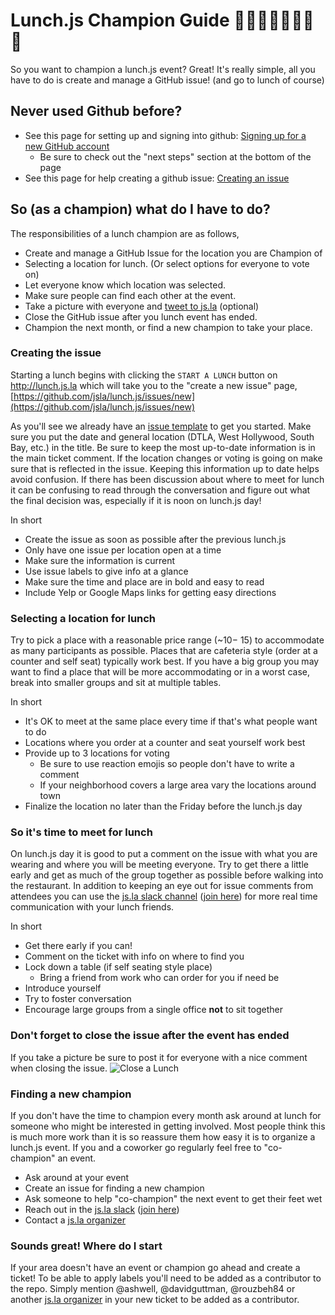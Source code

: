 # Lunch.js Champion Guide 🍔🍟🌮🌯🍜🍎🌭🍕

So you want to champion a lunch.js event? Great! It's really simple, all you have to do is create and manage a GitHub issue! (and go to lunch of course)

## Never used Github before?

- See this page for setting up and signing into github: [Signing up for a new GitHub account](https://help.github.com/articles/signing-up-for-a-new-github-account/)
  - Be sure to check out the "next steps" section at the bottom of the page
- See this page for help creating a github issue:
  [Creating an issue](https://help.github.com/articles/creating-an-issue/)

## So (as a champion) what do I have to do?

The responsibilities of a lunch champion are as follows,

- Create and manage a GitHub Issue for the location you are Champion of
- Selecting a location for lunch. (Or select options for everyone to vote on)
- Let everyone know which location was selected.
- Make sure people can find each other at the event.
- Take a picture with everyone and [tweet to js.la](https://twitter.com/jsdotla) (optional)
- Close the GitHub issue after you lunch event has ended.
- Champion the next month, or find a new champion to take your place.

### Creating the issue

Starting a lunch begins with clicking the `START A LUNCH` button on http://lunch.js.la which
will take you to the "create a new issue" page, [https://github.com/jsla/lunch.js/issues/new](https://github.com/jsla/lunch.js/issues/new)

As you'll see we already have an [issue template](./ISSUE_TEMPLATE.md) to get you started.
Make sure you put the date and general location (DTLA, West Hollywood, South Bay, etc.) in the title.
Be sure to keep the most up-to-date information is in the main ticket comment. If the location changes
or voting is going on make sure that is reflected in the issue.
Keeping this information up to date helps avoid confusion. If there has been discussion
about where to meet for lunch it can be confusing to read through the conversation and
figure out what the final decision was, especially if it is noon on lunch.js day!

In short

- Create the issue as soon as possible after the previous lunch.js
- Only have one issue per location open at a time
- Make sure the information is current
- Use issue labels to give info at a glance
- Make sure the time and place are in bold and easy to read
- Include Yelp or Google Maps links for getting easy directions

### Selecting a location for lunch

Try to pick a place with a reasonable price range (~$10 - ~$15) to accommodate as
many participants as possible. Places that are cafeteria style (order at a counter and self seat) typically work best. If you have a big group you may want to find a place that will be more accommodating or in a worst case, break into smaller groups and sit at multiple tables.

In short

- It's OK to meet at the same place every time if that's what people want to do
- Locations where you order at a counter and seat yourself work best
- Provide up to 3 locations for voting
  - Be sure to use reaction emojis so people don't have to write a comment
  - If your neighborhood covers a large area vary the locations around town
- Finalize the location no later than the Friday before the lunch.js day

### So it's time to meet for lunch

On lunch.js day it is good to put a comment on the issue with what you are wearing and where
you will be meeting everyone. Try to get there a little early and get as much of the group
together as possible before walking into the restaurant. In addition to keeping an eye out
for issue comments from attendees you can use the [js.la slack channel](https://jsla.slack.com/)
([join here](https://js.la/slack)) for more real time communication with your lunch friends.

In short

- Get there early if you can!
- Comment on the ticket with info on where to find you
- Lock down a table (if self seating style place)
  - Bring a friend from work who can order for you if need be
- Introduce yourself
- Try to foster conversation
- Encourage large groups from a single office **not** to sit together

### Don't forget to close the issue after the event has ended

If you take a picture be sure to post it for everyone with a nice comment when closing the issue.
![Close a Lunch](img/close_a_lunch.jpg)

### Finding a new champion

If you don't have the time to champion every month ask around at lunch for someone who might be
interested in getting involved. Most people think this is much more work than it is so reassure
them how easy it is to organize a lunch.js event. If you and a coworker go regularly feel free
to "co-champion" an event.

- Ask around at your event
- Create an issue for finding a new champion
- Ask someone to help "co-champion" the next event to get their feet wet
- Reach out in the [js.la slack](http://jsla.slack.com) ([join here](https://js.la/slack))
- Contact a [js.la organizer](./CHAMPIONS.md#champion-organizers)

### Sounds great! Where do I start

If your area doesn't have an event or champion go ahead and create a ticket!
To be able to apply labels you'll need to be added as a contributor to the repo.
Simply mention @ashwell, @davidguttman, @rouzbeh84 or another [js.la organizer](https://js.la/team)
in your new ticket to be added as a contributor.

